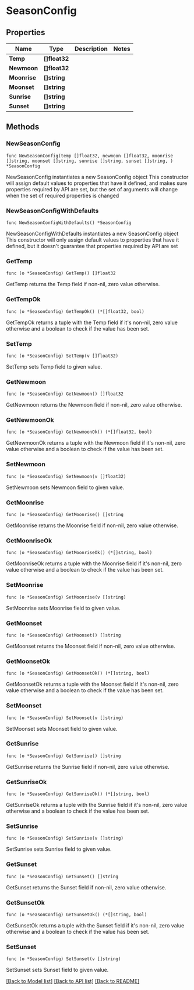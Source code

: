 # SeasonConfig

## Properties

Name | Type | Description | Notes
------------ | ------------- | ------------- | -------------
**Temp** | **[]float32** |  | 
**Newmoon** | **[]float32** |  | 
**Moonrise** | **[]string** |  | 
**Moonset** | **[]string** |  | 
**Sunrise** | **[]string** |  | 
**Sunset** | **[]string** |  | 

## Methods

### NewSeasonConfig

`func NewSeasonConfig(temp []float32, newmoon []float32, moonrise []string, moonset []string, sunrise []string, sunset []string, ) *SeasonConfig`

NewSeasonConfig instantiates a new SeasonConfig object
This constructor will assign default values to properties that have it defined,
and makes sure properties required by API are set, but the set of arguments
will change when the set of required properties is changed

### NewSeasonConfigWithDefaults

`func NewSeasonConfigWithDefaults() *SeasonConfig`

NewSeasonConfigWithDefaults instantiates a new SeasonConfig object
This constructor will only assign default values to properties that have it defined,
but it doesn't guarantee that properties required by API are set

### GetTemp

`func (o *SeasonConfig) GetTemp() []float32`

GetTemp returns the Temp field if non-nil, zero value otherwise.

### GetTempOk

`func (o *SeasonConfig) GetTempOk() (*[]float32, bool)`

GetTempOk returns a tuple with the Temp field if it's non-nil, zero value otherwise
and a boolean to check if the value has been set.

### SetTemp

`func (o *SeasonConfig) SetTemp(v []float32)`

SetTemp sets Temp field to given value.


### GetNewmoon

`func (o *SeasonConfig) GetNewmoon() []float32`

GetNewmoon returns the Newmoon field if non-nil, zero value otherwise.

### GetNewmoonOk

`func (o *SeasonConfig) GetNewmoonOk() (*[]float32, bool)`

GetNewmoonOk returns a tuple with the Newmoon field if it's non-nil, zero value otherwise
and a boolean to check if the value has been set.

### SetNewmoon

`func (o *SeasonConfig) SetNewmoon(v []float32)`

SetNewmoon sets Newmoon field to given value.


### GetMoonrise

`func (o *SeasonConfig) GetMoonrise() []string`

GetMoonrise returns the Moonrise field if non-nil, zero value otherwise.

### GetMoonriseOk

`func (o *SeasonConfig) GetMoonriseOk() (*[]string, bool)`

GetMoonriseOk returns a tuple with the Moonrise field if it's non-nil, zero value otherwise
and a boolean to check if the value has been set.

### SetMoonrise

`func (o *SeasonConfig) SetMoonrise(v []string)`

SetMoonrise sets Moonrise field to given value.


### GetMoonset

`func (o *SeasonConfig) GetMoonset() []string`

GetMoonset returns the Moonset field if non-nil, zero value otherwise.

### GetMoonsetOk

`func (o *SeasonConfig) GetMoonsetOk() (*[]string, bool)`

GetMoonsetOk returns a tuple with the Moonset field if it's non-nil, zero value otherwise
and a boolean to check if the value has been set.

### SetMoonset

`func (o *SeasonConfig) SetMoonset(v []string)`

SetMoonset sets Moonset field to given value.


### GetSunrise

`func (o *SeasonConfig) GetSunrise() []string`

GetSunrise returns the Sunrise field if non-nil, zero value otherwise.

### GetSunriseOk

`func (o *SeasonConfig) GetSunriseOk() (*[]string, bool)`

GetSunriseOk returns a tuple with the Sunrise field if it's non-nil, zero value otherwise
and a boolean to check if the value has been set.

### SetSunrise

`func (o *SeasonConfig) SetSunrise(v []string)`

SetSunrise sets Sunrise field to given value.


### GetSunset

`func (o *SeasonConfig) GetSunset() []string`

GetSunset returns the Sunset field if non-nil, zero value otherwise.

### GetSunsetOk

`func (o *SeasonConfig) GetSunsetOk() (*[]string, bool)`

GetSunsetOk returns a tuple with the Sunset field if it's non-nil, zero value otherwise
and a boolean to check if the value has been set.

### SetSunset

`func (o *SeasonConfig) SetSunset(v []string)`

SetSunset sets Sunset field to given value.



[[Back to Model list]](../README.md#documentation-for-models) [[Back to API list]](../README.md#documentation-for-api-endpoints) [[Back to README]](../README.md)


